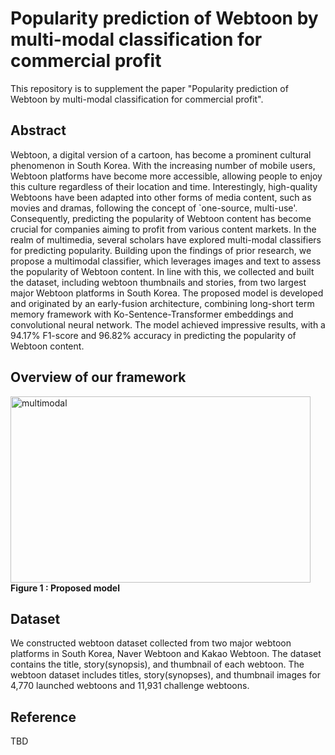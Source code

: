 # Popularity prediction of Webtoon by multi-modal classification for commercial profit
This repository is to supplement the paper "Popularity prediction of Webtoon by multi-modal classification for commercial profit".


## Abstract
Webtoon, a digital version of a cartoon, has become a prominent cultural phenomenon in South Korea. With the increasing number of mobile users, Webtoon platforms have become more accessible, allowing people to enjoy this culture regardless of their location and time. Interestingly, high-quality Webtoons have been adapted into other forms of media content, such as movies and dramas, following the concept of `one-source, multi-use'. Consequently, predicting the popularity of Webtoon content has become crucial for companies aiming to profit from various content markets. In the realm of multimedia, several scholars have explored multi-modal classifiers for predicting popularity. Building upon the findings of prior research, we propose a multimodal classifier, which leverages images and text to assess the popularity of Webtoon content. In line with this, we collected and built the dataset, including webtoon thumbnails and stories, from two largest major Webtoon platforms in South Korea. The proposed model is developed and originated by an early-fusion architecture, combining long-short term memory framework with Ko-Sentence-Transformer embeddings and convolutional neural network. The model achieved impressive results, with a 94.17\% F1-score and 96.82\% accuracy in predicting the popularity of Webtoon content.


## Overview of our framework
<img alt="multimodal" src="https://github.com/dxlabskku/webtoom_popularity/assets/43632309/e1e9442c-42af-4207-9341-3d5a21daaece" width="480" height="298">
<strong>Figure 1 : Proposed model</strong>
<br>


## Dataset
We constructed webtoon dataset collected from two major webtoon platforms in South Korea, Naver Webtoon and Kakao Webtoon. The dataset contains the title, story(synopsis), and thumbnail of each webtoon. The webtoon dataset includes titles, story(synopses), and thumbnail images for 4,770 launched webtoons and 11,931 challenge webtoons.


## Reference
TBD
